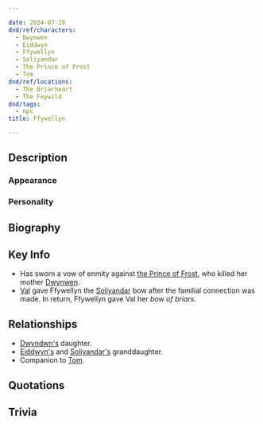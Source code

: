 ```yaml
---

date: 2024-07-28
dnd/ref/characters:
  - Dwynwen
  - Eiddwyn
  - Ffywellyn
  - Soliyandar
  - The Prince of Frost
  - Tom
dnd/ref/locations:
  - The Briarheart
  - The Feywild
dnd/tags:
  - npc
title: Ffywellyn

---
```


## Description

### Appearance

### Personality

## Biography

## Key Info

- Has sworn a vow of enmity against [the Prince of Frost](/dnd/npcs/the-prince-of-frost), who killed her mother [Dwynwen](/dnd/npcs/dwynwen).
- [Val](/dnd/characters/val) gave Ffywellyn the [Soliyandar](/dnd/npcs/soliyandar) bow after the familial connection was made. In return, Ffywellyn gave Val her _bow of briars._

## Relationships

- [Dwyndwn's](/dnd/npcs/dwynwen) daughter.
- [Eiddwyn's](/dnd/npcs/eiddwyn) and [Soliyandar's](/dnd/npcs/soliyandar) granddaughter.
- Companion to [Tom](/dnd/npcs/tom).

## Quotations

## Trivia

